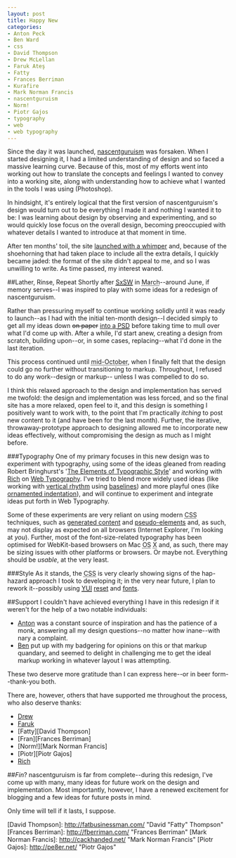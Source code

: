 ```yaml
---
layout: post
title: Happy New
categories:
- Anton Peck
- Ben Ward
- css
- David Thompson
- Drew McLellan
- Faruk Ateş
- Fatty
- Frances Berriman
- Kurafire
- Mark Norman Francis
- nascentguruism
- Norm!
- Piotr Gajos
- typography
- web
- web typography
---
```

Since the day it was launched, [nascentguruism][ng] was forsaken. When I started designing it, I had a limited understanding of design and so faced a massive learning curve. Because of this, most of my efforts went into working out how to translate the concepts and feelings I wanted to convey into a working site, along with understanding how to achieve what I wanted in the tools I was using (Photoshop).

In hindsight, it's entirely logical that the first version of nascentguruism's design would turn out to be everything I made it and nothing I wanted it to be: I was learning about design by observing and experimenting, and so would quickly lose focus on the overall design, becoming preoccupied with whatever details I wanted to introduce at that moment in time.

After ten months' toil, the site [launched with a whimper][launched] and, because of the shoehorning that had taken place to include all the extra details, I quickly became jaded: the format of the site didn't appeal to me, and so I was unwilling to write. As time passed, my interest waned.

##Lather, Rinse, Repeat
Shortly after <span class="vevent">[<abbr title="South by South-West" class="caps summary">SxSW</abbr>][SxSW06] in <abbr title="2006-03-10" class="dtstart">March</abbr></span>--around June, if memory serves--I was inspired to play with some ideas for a redesign of nascentguruism.

Rather than pressuring myself to continue working solidly until it was ready to launch--as I had with the initial ten-month design--I decided simply to get all my ideas down <del>on paper</del> <ins>into a <abbr title="PhotoShop Document" class="caps">PSD</abbr></ins> before taking time to mull over what I'd come up with. After a while, I'd start anew, creating a design from scratch, building upon--or, in some cases, replacing--what I'd done in the last iteration.

This process continued until <abbr title="2006-10-21">mid-October</abbr>, when I finally felt that the design could go no further without transitioning to markup. Throughout, I refused to do any work--design or markup-- unless I was compelled to do so.

I think this relaxed approach to the design and implementation has served me twofold: the design and implementation was less forced, and so the final site has a more relaxed, open feel to it, and this design is something I positively want to work with, to the point that I'm practically _itching_ to post new content to it (and have been for the last month). Further, the iterative, throwaway-prototype approach to designing allowed me to incorporate new ideas effectively, without compromising the design as much as I might before.

###Typography
One of my primary focuses in this new design was to experiment with typography, using some of the ideas gleaned from reading Robert Bringhurst's '[The Elements of Typographic Style][Elements]' and working with [Rich][Rich Rutter] on [Web Typography][]. I've tried to blend more widely used ideas (like working with [vertical rhythm][wt §2.2.2] using [baselines][]) and more playful ones (like [ornamented indentation][wt §2.3.2]), and will continue to experiment and integrate ideas put forth in Web Typography.

Some of these experiments are very reliant on using modern <abbr title="Cascading Style Sheets" class="caps">CSS</abbr> techniques, such as [generated content][] and [pseudo-elements][] and, as such, may not display as expected on all browsers (Internet Explorer, I'm looking at _you_). Further, most of the font-size-related typography has been optimised for WebKit-based browsers on Mac <abbr title="Operating System" class="caps">OS</abbr> <abbr title="Ten">X</abbr> and, as such, there may be sizing issues with other platforms or browsers. Or maybe not. Everything should be _usable_, at the very least.

###Style
As it stands, the <abbr title="Cascading Style Sheets" class="caps">CSS</abbr> is very clearly showing signs of the hap-hazard approach I took to developing it; in the very near future, I plan to rework it--possibly using [<abbr title="Yahoo! User Interface (Library)" class="caps">YUI</abbr>][YUI] [reset][YUI reset] and [fonts][YUI fonts].

##Support
I couldn't have achieved everything I have in this redesign if it weren't for the help of a two notable individuals:

* [Anton][Anton Peck] was a constant source of inspiration and has the patience of a monk, answering all my design questions--no matter how inane--with nary a complaint.
* [Ben][Ben Ward] put up with my badgering for opinions on this or that markup quandary, and seemed to delight in challenging me to get the ideal markup working in whatever layout I was attempting.

These two deserve more gratitude than I can express here--or in beer form--thank-you both.

There are, however, others that have supported me throughout the process, who also deserve thanks:

* [Drew][Drew McLellan]
* [Faruk][Faruk Ateş]
* [Fatty][David Thompson]
* [Fran][Frances Berriman]
* [Norm!][Mark Norman Francis]
* [Piotr][Piotr Gajos]
* [Rich][Rich Rutter]


##<dfn lang="fr" title="French: Finished">Fin</dfn>?
nascentguruism is far from complete--during this redesign, I've come up with many, many ideas for future work on the design and implementation. Most importantly, however, I have a renewed excitement for blogging and a few ideas for future posts in mind.

Only time will tell if it lasts, I suppose.

[ng]:				/
[launched]:			/journal/the-inaugural-post/
[SxSW06]:			http://2006.sxsw.com/
[Elements]:			 http://www.amazon.co.uk/Elements-Typographic-Style-Robert-Bringhurst/dp/0881791326/
[Rich Rutter]:		http://clagnut.com/ "Rich Rutter"
[Web Typography]: 	http://webtypography.net/
[wt §2.2.2]:		http://webtypography.net/Rhythm_and_Proportion/Vertical_Motion/2.2.2/ "Web Typography §2.2.2: Add and delete vertical space in measured intervals"
[wt §2.3.2]:		http://webtypography.net/Rhythm_and_Proportion/Blocks_and_Paragraphs/2.3.2/ "Web Typography §2.3.2: In continuous text mark all paragraphs after the first with an indent of at least one en"
[baselines]: 		/journal/happy-new?show=baselines "View this page with baselines visible"
[generated content]: http://www.w3.org/TR/CSS21/generate.html "CSS 2.1 §12: Generated content, automatic numbering, and lists"
[pseudo-elements]: http://www.w3.org/TR/CSS21/selector.html#q20 "CSS 2.1 §5.12: Selectors (Pseudo-elements)"
[YUI]:				http://developer.yahoo.com/yui/
[YUI reset]:		http://developer.yahoo.com/yui/reset/
[YUI fonts]:		http://developer.yahoo.com/yui/fonts/

[Anton Peck]:		http://antonpeck.com/ "Anton Peck"
[Ben Ward]:			http://ben-ward.co.uk/ "Ben Ward"
[Drew McLellan]:		http://allinthehead.com/ "Drew McLellan"
[Faruk Ateş]:		http://kurafire.net/ "Faruk Ateş"
[David Thompson]:	http://fatbusinessman.com/ "David "Fatty" Thompson"
[Frances Berriman]:	http://fberriman.com/ "Frances Berriman"
[Mark Norman Francis]:	http://cackhanded.net/ "Mark Norman Francis"
[Piotr Gajos]:		http://pe8er.net/	"Piotr Gajos"
